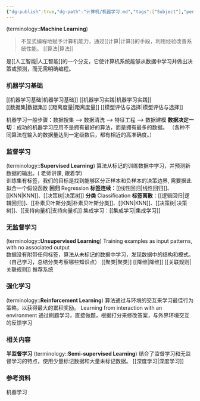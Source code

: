 ```yaml
---
{"dg-publish":true,"dg-path":"计算机/机器学习.md","tags":["Subject"],"permalink":"/计算机/机器学习/","dgPassFrontmatter":true,"noteIcon":"","created":"2024-10-17T12:45:51.000+08:00","updated":"2025-04-17T18:52:06.418+08:00"}
---
```


(terminology::**Machine Learning**)
> 不显式编程地赋予计算机能力，通过[[计算\|计算]]的手段，利用经验改善系统性能。 [[算法\|算法]]

是[[人工智能\|人工智能]]的一个分支，它使计算机系统能够从数据中学习并做出决策或预测，而无需明确编程。
### 机器学习基础
[[机器学习基础\|机器学习基础]]
[[机器学习实践\|机器学习实践]]  
[[数据集\|数据集]]
[[距离度量\|距离度量]]
[[模型评估与选择\|模型评估与选择]]

机器学习一般步骤：数据搜集 --> 数据清洗 --> 特征工程 -->  数据建模
**数据决定一切**：成功的机器学习应用不是拥有最好的算法，而是拥有最多的数据。 （各种不同算法在输入的数据量达到一定级数后，都有相近的高准确度。）
### 监督学习
(terminology::**Supervised Learning**)  算法从标记的训练数据中学习，并预测新数据的输出。( 老师讲课, 跟着学)  
训练集有标签，我们的目标是找到能够区分正样本和负样本的决策边界, 需要据此拟合一个假设函数
**回归**  Regression  **标签连续**：[[线性回归\|线性回归]]、[[KNN\|KNN]]、[[决策树\|决策树]]
**分类**  Classification  **标签离散**：[[逻辑回归\|逻辑回归]]、[[朴素贝叶斯分类\|朴素贝叶斯分类]]、[[KNN\|KNN]]、[[决策树\|决策树]]、[[支持向量机\|支持向量机]]
集成学习：[[集成学习\|集成学习]]
### 无监督学习
(terminology::**Unsupervised Learning**)  Training examples as input patterns, with no associated output  
数据没有附带任何标签，算法从未标记的数据中学习，发现数据中的结构和模式。 （自己学习，总结分类考察哪些知识点）
[[聚类\|聚类]]   [[降维\|降维]]  [[关联规则\|关联规则]]   推荐系统
### 强化学习
(terminology::**Reinforcement Learning**)  算法通过与环境的交互来学习最佳行为策略，以获得最大的累积奖励。 Learning from interaction with an environment  通过刷题学习，直接做题，根据打分来修改答案，与外界环境交互的反馈学习

### 相关内容
**半监督学习**   (terminology::**Semi-supervised Learning**)    结合了监督学习和无监督学习的特点，使用少量标记数据和大量未标记数据。
[[深度学习\|深度学习]]

### 参考资料
机器学习
